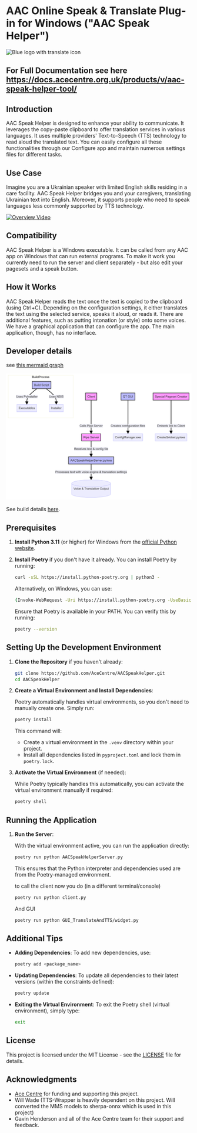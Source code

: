 # AAC Online Speak & Translate Plug-in for Windows ("AAC Speak Helper")

<img src='https://raw.githubusercontent.com/AceCentre/TranslateAndTTS/main/assets/translatepb.png' alt="Blue logo with translate icon" width="200">

## For Full Documentation see here https://docs.acecentre.org.uk/products/v/aac-speak-helper-tool/ 

## Introduction

AAC Speak Helper is designed to enhance your ability to communicate. It leverages the copy-paste clipboard to offer translation services in various languages. It uses multiple providers' Text-to-Speech (TTS) technology to read aloud the translated text. You can easily configure all these functionalities through our Configure app and maintain numerous settings files for different tasks.

## Use Case

Imagine you are a Ukrainian speaker with limited English skills residing in a care facility. AAC Speak Helper bridges you and your caregivers, translating Ukrainian text into English. Moreover, it supports people who need to speak languages less commonly supported by TTS technology.

[![Overview Video](https://cdn.loom.com/sessions/thumbnails/dcd185df50224279a0c2630b6ca6b04f-1694639990490-with-play.gif)](https://www.loom.com/share/dcd185df50224279a0c2630b6ca6b04f)

## Compatibility

AAC Speak Helper is a Windows executable. It can be called from any AAC app on Windows that can run external programs. To make it work you currently need to run the server and client separately - but also edit your pagesets and a speak button. 

## How it Works

AAC Speak Helper reads the text once the text is copied to the clipboard (using Ctrl+C). Depending on the configuration settings, it either translates the text using the selected service, speaks it aloud, or reads it. There are additional features, such as putting intonation (or style) onto some voices. We have a graphical application that can configure the app. The main application, though, has no interface. 

## Developer details

see [this mermaid graph](https://www.mermaidchart.com/raw/bc383b62-6f3e-47de-b168-90786a151ea5?theme=light&version=v0.1&format=svg)

![Overview of project](./assets/developer-overview.png)

See build details [here](https://github.com/AceCentre/TranslateAndTTS/blob/main/.github/workflows/windows-build-release.yml). 


## Prerequisites

1. **Install Python 3.11** (or higher) for Windows from the [official Python website](https://www.python.org/downloads/release/python-31011/).

2. **Install Poetry** if you don't have it already. You can install Poetry by running:

    ```sh
    curl -sSL https://install.python-poetry.org | python3 -
    ```

    Alternatively, on Windows, you can use:

    ```sh
    (Invoke-WebRequest -Uri https://install.python-poetry.org -UseBasicParsing).Content | python -
    ```

    Ensure that Poetry is available in your PATH. You can verify this by running:

    ```sh
    poetry --version
    ```

## Setting Up the Development Environment

1. **Clone the Repository** if you haven't already:

    ```sh
    git clone https://github.com/AceCentre/AACSpeakHelper.git
    cd AACSpeakHelper
    ```

2. **Create a Virtual Environment and Install Dependencies**:

    Poetry automatically handles virtual environments, so you don't need to manually create one. Simply run:

    ```sh
    poetry install
    ```

    This command will:
    
    - Create a virtual environment in the `.venv` directory within your project.
    - Install all dependencies listed in `pyproject.toml` and lock them in `poetry.lock`.

3. **Activate the Virtual Environment** (if needed):

    While Poetry typically handles this automatically, you can activate the virtual environment manually if required:

    ```sh
    poetry shell
    ```

## Running the Application

1. **Run the Server**:

    With the virtual environment active, you can run the application directly:

    ```sh
    poetry run python AACSpeakHelperServer.py
    ```

    This ensures that the Python interpreter and dependencies used are from the Poetry-managed environment.
    
    to call the client now you do (in a different terminal/console)


    ```sh
    poetry run python client.py
    ```

    And GUI


    ```sh
    poetry run python GUI_TranslateAndTTS/widget.py
    ```
    
    
## Additional Tips

- **Adding Dependencies**: To add new dependencies, use:

    ```sh
    poetry add <package_name>
    ```

- **Updating Dependencies**: To update all dependencies to their latest versions (within the constraints defined):

    ```sh
    poetry update
    ```

- **Exiting the Virtual Environment**: To exit the Poetry shell (virtual environment), simply type:

    ```sh
    exit
    ```
    


## License

This project is licensed under the MIT License - see the [LICENSE](LICENSE) file for details.

## Acknowledgments

- [Ace Centre](https://acecentre.org.uk/) for funding and supporting this project.
- Will Wade (TTS-Wrapper is heavily dependent on this project. Will converted the MMS models to sherpa-onnx which is used in this project)
- Gavin Henderson and all of the Ace Centre team for their support and feedback.